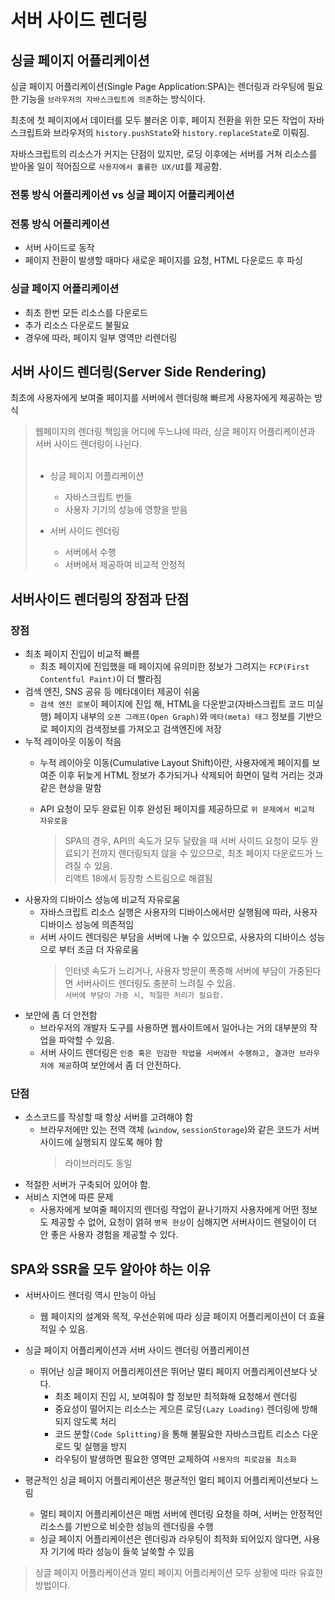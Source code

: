 # 서버 사이드 렌더링

## 싱글 페이지 어플리케이션

싱글 페이지 어플리케이션(Single Page Application:SPA)는 렌더링과 라우팅에 필요한 기능을 `브라우저의 자바스크립트에 의존`하는 방식이다.

최초에 첫 페이지에서 데이터를 모두 불러온 이후, 페이지 전환을 위한 모든 작업이 자바스크립트와 브라우저의 `history.pushState`와 `history.replaceState`로 이뤄짐.

자바스크립트의 리소스가 커지는 단점이 있지만, 로딩 이후에는 서버를 거쳐 리소스를 받아올 일이 적어짐으로 `사용자에서 훌륭한 UX/UI`를 제공함.

### 전통 방식 어플리케이션 vs 싱글 페이지 어플리케이션

### 전통 방식 어플리케이션

- 서버 사이드로 동작
- 페이지 전환이 발생할 때마다 새로운 페이지를 요청, HTML 다운로드 후 파싱

### 싱글 페이지 어플리케이션

- 최초 한번 모든 리소스를 다운로드
- 추가 리소스 다운로드 불필요
- 경우에 따라, 페이지 일부 영역만 리렌더링

## 서버 사이드 렌더링(Server Side Rendering)

최초에 사용자에게 보여줄 페이지를 서버에서 렌더링해 빠르게 사용자에게 제공하는 방식

> 웹페이지의 렌더링 책임을 어디에 두느냐에 따라, 싱글 페이지 어플리케이션과 서버 사이드 렌더링이 나뉜다.<br/><br/>
> - 싱글 페이지 어플리케이션
>   - 자바스크립트 번들
>   - 사용자 기기의 성능에 영향을 받음
> 
> - 서버 사이드 렌더링
>   - 서버에서 수행
>   - 서버에서 제공하여 비교적 안정적

## 서버사이드 렌더링의 장점과 단점

### 장점

- 최초 페이지 진입이 비교적 빠름
  - 최초 페이지에 진입했을 때 페이지에 유의미한 정보가 그려지는 `FCP(First Contentful Paint)`이 더 빨라짐
- 검색 엔진, SNS 공유 등 메타데이터 제공이 쉬움
  - `검색 엔진 로봇`이 페이지에 진입 해, HTML을 다운받고(자바스크립트 코드 미실행) 페이지 내부의 `오픈 그래프(Open Graph)`와 `메타(meta) 태그` 정보를 기반으로 페이지의 검색정보를 가져오고 검색엔진에 저장
- 누적 레이아웃 이동이 적음
  - 누적 레이아웃 이동(Cumulative Layout Shift)이란, 사용자에게 페이지를 보여준 이후 뒤늦게 HTML 정보가 추가되거나 삭제되어 화면이 덜컥 거리는 것과 같은 현상을 말함
  - API 요청이 모두 완료된 이후 완성된 페이지를 제공하므로 `위 문제에서 비교적 자유로움`

    > SPA의 경우, API의 속도가 모두 달랐을 때 서버 사이드 요청이 모두 완료되기 전까지 렌더링되지 않을 수 있으므로, 최초 페이지 다운로드가 느려질 수 있음.<br/>
    > 리액트 18에서 등장항 스트림으로 해결됨
- 사용자의 디바이스 성능에 비교적 자유로움
  - 자바스크립트 리소스 실행은 사용자의 디바이스에서만 실행됨에 따라, 사용자 디바이스 성능에 의존적임
  - 서버 사이드 렌더링은 부담을 서버에 나눌 수 있으므로, 사용자의 디바이스 성능으로 부터 조금 더 자유로움
    > 인터넷 속도가 느리거나, 사용자 방문이 폭증해 서버에 부담이 가중된다면 서버사이드 렌더링도 충분히 느려질 수 있음.<br>
    > `서버에 부담이 가중 시, 적절한 처리가 필요함.`
- 보안에 좀 더 안전함
  - 브라우저의 개발자 도구를 사용하면 웹사이트에서 일어나는 거의 대부분의 작업을 파악할 수 있음.
  - 서버 사이드 렌더링은 `인증 혹은 민감한 작업을 서버에서 수행하고, 결과만 브라우저에 제공`하여 보안에서 좀 더 안전하다.

### 단점

- 소스코드를 작성할 때 항상 서버를 고려해야 함
  - 브라우저에만 있는 전역 객체 (`window`, `sessionStorage`)와 같은 코드가 서버사이드에 실행되지 않도록 해야 함
    > 라이브러리도 동일
- 적절한 서버가 구축되어 있어야 함.
- 서비스 지연에 따른 문제
  - 사용자에게 보여줄 페이지의 렌더링 작업이 끝나기까지 사용자에게 어떤 정보도 제공할 수 없어, 요청이 얽혀 `병목 현상`이 심해지면 서버사이드 렌덜이이 더 안 좋은 사용자 경험을 제공할 수 있다.

## SPA와 SSR을 모두 알아야 하는 이유

- 서버사이드 렌더링 역시 만능이 아님
  - 웹 페이지의 설계와 목적, 우선순위에 따라 싱글 페이지 어플리케이션이 더 효율적일 수 있음.

- 싱글 페이지 어플리케이션과 서버 사이드 렌더링 어플리케이션
  - 뛰어난 싱글 페이지 어플리케이션은 뛰어난 멀티 페이지 어플리케이션보다 낫다.
    - 최초 페이지 진입 시, 보여줘야 할 정보만 최적화해 요청해서 렌더링
    - 중요성이 떨어지는 리소스는 게으른 로딩`(Lazy Loading)` 렌더링에 방해되지 않도록 처리
    - 코드 분할`(Code Splitting)`을 통해 불필요한 자바스크립트 리소스 다운로드 및 실행을 방지
    - 라우팅이 발생하면 필요한 영역만 교체하여 `사용자의 피로감을 최소화`

- 평균적인 싱글 페이지 어플리케이션은 평균적인 멀티 페이지 어플리케이션보다 느림
  - 멀티 페이지 어플리케이션은 매범 서버에 렌더링 요청을 하며, 서버는 안정적인 리소스를 기반으로 비슷한 성능의 렌더링을 수행
  - 싱글 페이지 어플리케이션은 렌더링과 라우팅이 최적화 되어있지 않다면, 사용자 기기에 따라 성능이 들쑥 날쑥할 수 있음

> 싱글 페이지 어플리케이션과 멀티 페이지 어플리케이션 모두 상황에 따라 유효한 방법이다.
